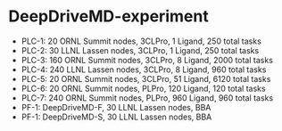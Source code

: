 # DeepDriveMD-experiment

- PLC-1: 20 ORNL Summit nodes, 3CLPro, 1 Ligand, 250 total tasks
- PLC-2: 30 LLNL Lassen nodes, 3CLPro, 1 Ligand, 250 total tasks
- PLC-3: 160 ORNL Summit nodes, 3CLPro, 8 Ligand, 2000 total tasks
- PLC-4: 240 LLNL Lassen nodes, 3CLPro, 8 Ligand, 960 total tasks
- PLC-5: 20 ORNL Summit nodes, 3CLPro, 51 Ligand, 6120 total tasks 
- PLC-6: 20 ORNL Summit nodes, PLPro, 120 Ligand, 120 total tasks 
- PLC-7: 240 ORNL Summit nodes, PLPro, 960 Ligand, 960 total tasks 
- PF-1: DeepDriveMD-F, 30 LLNL Lassen nodes, BBA
- PF-1: DeepDriveMD-S, 30 LLNL Lassen nodes, BBA 
